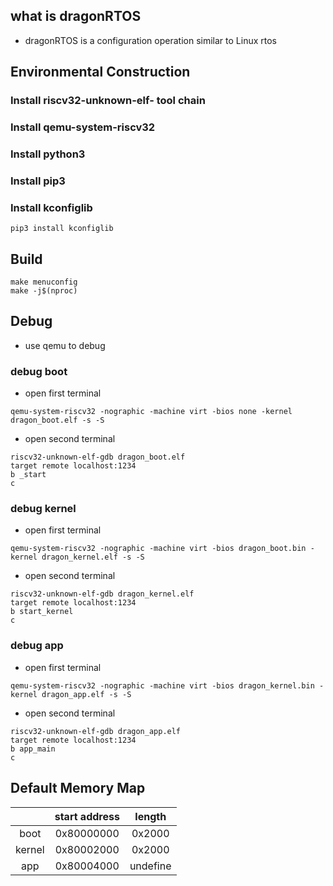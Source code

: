 ## what is dragonRTOS
- dragonRTOS is a configuration operation similar to Linux rtos
## Environmental Construction 
### Install riscv32-unknown-elf- tool chain
### Install qemu-system-riscv32
### Install python3
### Install pip3
### Install kconfiglib
```shell
pip3 install kconfiglib
```
## Build
```shell
make menuconfig
make -j$(nproc)
```

## Debug
- use qemu to debug
### debug boot
- open first terminal
```shell
qemu-system-riscv32 -nographic -machine virt -bios none -kernel dragon_boot.elf -s -S 
```
- open second terminal
```shell
riscv32-unknown-elf-gdb dragon_boot.elf
target remote localhost:1234
b _start
c
```

### debug kernel
- open first terminal
```shell
qemu-system-riscv32 -nographic -machine virt -bios dragon_boot.bin -kernel dragon_kernel.elf -s -S 
```
- open second terminal
```shell
riscv32-unknown-elf-gdb dragon_kernel.elf
target remote localhost:1234
b start_kernel
c
```

### debug app
- open first terminal
```shell
qemu-system-riscv32 -nographic -machine virt -bios dragon_kernel.bin -kernel dragon_app.elf -s -S 
```
- open second terminal
```shell
riscv32-unknown-elf-gdb dragon_app.elf
target remote localhost:1234
b app_main
c
```


## Default Memory Map
|        | start address | length   |
| :----: | :-----------: | :----:   |
| boot   | 0x80000000    | 0x2000   |
| kernel | 0x80002000    | 0x2000   |
| app    | 0x80004000    | undefine |
